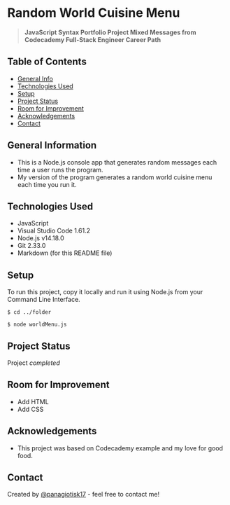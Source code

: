 # Random World Cuisine Menu
> **JavaScript Syntax Portfolio Project Mixed Messages from Codecademy Full-Stack Engineer Career Path**


## Table of Contents
* [General Info](#general-information)
* [Technologies Used](#technologies-used)
* [Setup](#setup)
* [Project Status](#project-status)
* [Room for Improvement](#room-for-improvement)
* [Acknowledgements](#acknowledgements)
* [Contact](#contact)


## General Information
- This is a Node.js console app that generates random messages each time a user runs the program.
- My version of the program generates a random world cuisine menu each time you run it.


## Technologies Used
- JavaScript
- Visual Studio Code 1.61.2
- Node.js v14.18.0
- Git 2.33.0
- Markdown (for this README file)


## Setup
To run this project, copy it locally and run it using Node.js from your Command Line Interface.

`$ cd ../folder`

`$ node worldMenu.js`


## Project Status
Project _completed_


## Room for Improvement
- Add HTML
- Add CSS


## Acknowledgements
- This project was based on Codecademy example and my love for good food.


## Contact
Created by [@panagiotisk17](https://github.com/panagiotisk17) - feel free to contact me!

